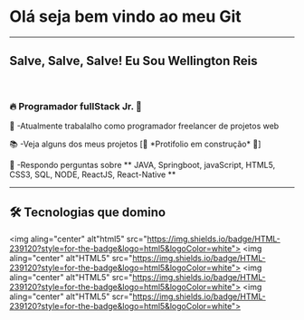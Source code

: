 <h1><strong>Olá seja bem vindo ao meu Git</strong></h1><hr>
<h2>Salve, Salve, Salve! Eu Sou Wellington Reis <img scr="https://raw.githubusercontent.com/kaueMarques/kaueMarques/master/hi.gif" width= "30px"></h2><br>
<h3>🔥 Programador fullStack Jr. 👨‍</h3>
<p>💼 -Atualmente trabalalho como programador freelancer de projetos web </p>
<p>📚 -Veja alguns dos meus projetos [🚨 *Protifolio em construção* 🚨] </p>
<p>🔎 -Respondo perguntas sobre ** JAVA, Springboot, javaScript, HTML5, CSS3, SQL, NODE, ReactJS, React-Native ** </p><hr>
<H2> 🛠️ Tecnologias que domino </h2>

<img aling="center" alt"html5" src="https://img.shields.io/badge/HTML-239120?style=for-the-badge&logo=html5&logoColor=white">
<img aling="center" alt"HTML5"
     src="https://img.shields.io/badge/HTML-239120?style=for-the-badge&logo=html5&logoColor=white">
<img aling="center" alt"HTML5"
     src="https://img.shields.io/badge/HTML-239120?style=for-the-badge&logo=html5&logoColor=white">
<img aling="center" alt"HTML5"
     scr="https://img.shields.io/badge/HTML-239120?style=for-the-badge&logo=html5&logoColor=white">
     


<!--
**wellington-reis/wellington-reis** is a ✨ _special_ ✨ repository because its `README.md` (this file) appears on your GitHub profile.

Here are some ideas to get you started:

- 🔭 I’m currently working on ...
- 🌱 I’m currently learning ...
- 👯 I’m looking to collaborate on ...
- 🤔 I’m looking for help with ...
- 💬 Ask me about ...
- 📫 How to reach me: ...
- 😄 Pronouns: ...
- ⚡ Fun fact: ...
-->
